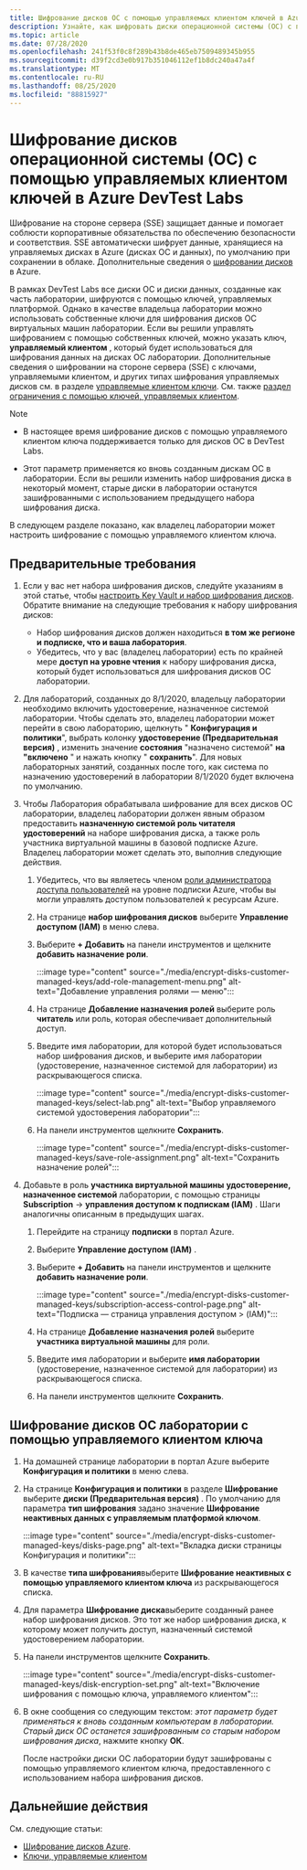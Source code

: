 ```yaml
---
title: Шифрование дисков ОС с помощью управляемых клиентом ключей в Azure DevTest Labs
description: Узнайте, как шифровать диски операционной системы (ОС) с помощью управляемых клиентом ключей в Azure DevTest Labs.
ms.topic: article
ms.date: 07/28/2020
ms.openlocfilehash: 241f53f0c8f289b43b8de465eb7509489345b955
ms.sourcegitcommit: d39f2cd3e0b917b351046112ef1b8dc240a47a4f
ms.translationtype: MT
ms.contentlocale: ru-RU
ms.lasthandoff: 08/25/2020
ms.locfileid: "88815927"
---
```

# <a name="encrypt-operating-system-os-disks-using-customer-managed-keys-in-azure-devtest-labs"></a>Шифрование дисков операционной системы (ОС) с помощью управляемых клиентом ключей в Azure DevTest Labs
Шифрование на стороне сервера (SSE) защищает данные и помогает соблюсти корпоративные обязательства по обеспечению безопасности и соответствия. SSE автоматически шифрует данные, хранящиеся на управляемых дисках в Azure (дисках ОС и данных), по умолчанию при сохранении в облаке. Дополнительные сведения о [шифровании дисков](../virtual-machines/windows/disk-encryption.md) в Azure. 

В рамках DevTest Labs все диски ОС и диски данных, созданные как часть лаборатории, шифруются с помощью ключей, управляемых платформой. Однако в качестве владельца лаборатории можно использовать собственные ключи для шифрования дисков ОС виртуальных машин лаборатории. Если вы решили управлять шифрованием с помощью собственных ключей, можно указать ключ, **управляемый клиентом** , который будет использоваться для шифрования данных на дисках ОС лаборатории. Дополнительные сведения о шифровании на стороне сервера (SSE) с ключами, управляемыми клиентом, и других типах шифрования управляемых дисков см. в разделе [управляемые клиентом ключи](../virtual-machines/windows/disk-encryption.md#customer-managed-keys). См. также [раздел ограничения с помощью ключей, управляемых клиентом](../virtual-machines/disks-enable-customer-managed-keys-portal.md#restrictions).


> [!NOTE]
> - В настоящее время шифрование дисков с помощью управляемого клиентом ключа поддерживается только для дисков ОС в DevTest Labs. 
> 
> - Этот параметр применяется ко вновь созданным дискам ОС в лаборатории. Если вы решили изменить набор шифрования диска в некоторый момент, старые диски в лаборатории останутся зашифрованными с использованием предыдущего набора шифрования диска. 

В следующем разделе показано, как владелец лаборатории может настроить шифрование с помощью управляемого клиентом ключа.

## <a name="pre-requisites"></a>Предварительные требования

1. Если у вас нет набора шифрования дисков, следуйте указаниям в этой статье, чтобы [настроить Key Vault и набор шифрования дисков](../virtual-machines/disks-enable-customer-managed-keys-portal.md). Обратите внимание на следующие требования к набору шифрования дисков: 

    - Набор шифрования дисков должен находиться **в том же регионе и подписке, что и ваша лаборатория**. 
    - Убедитесь, что у вас (владелец лаборатории) есть по крайней мере **доступ на уровне чтения** к набору шифрования диска, который будет использоваться для шифрования дисков ОС лаборатории. 
2. Для лабораторий, созданных до 8/1/2020, владельцу лаборатории необходимо включить удостоверение, назначенное системой лаборатории. Чтобы сделать это, владелец лаборатории может перейти в свою лабораторию, щелкнуть " **Конфигурация и политики**", выбрать колонку **удостоверение (Предварительная версия)** , изменить значение **состояния** "назначено системой" **на "включено** " и нажать кнопку " **сохранить**". Для новых лабораторных занятий, созданных после того, как система по назначению удостоверений в лаборатории 8/1/2020 будет включена по умолчанию. 
3. Чтобы Лаборатория обрабатывала шифрование для всех дисков ОС лаборатории, владелец лаборатории должен явным образом предоставить **назначенную системой роль читателя удостоверений** на наборе шифрования диска, а также роль участника виртуальной машины в базовой подписке Azure. Владелец лаборатории может сделать это, выполнив следующие действия.

   
    1. Убедитесь, что вы являетесь членом [роли администратора доступа пользователей](../role-based-access-control/built-in-roles.md#user-access-administrator) на уровне подписки Azure, чтобы вы могли управлять доступом пользователей к ресурсам Azure. 
    1. На странице **набор шифрования дисков** выберите **Управление доступом (IAM)** в меню слева. 
    1. Выберите **+ Добавить** на панели инструментов и щелкните **добавить назначение роли**.  

        :::image type="content" source="./media/encrypt-disks-customer-managed-keys/add-role-management-menu.png" alt-text="Добавление управления ролями — меню":::
    1. На странице **Добавление назначения ролей** выберите роль **читатель** или роль, которая обеспечивает дополнительный доступ. 
    1. Введите имя лаборатории, для которой будет использоваться набор шифрования дисков, и выберите имя лаборатории (удостоверение, назначенное системой для лаборатории) из раскрывающегося списка. 
    
        :::image type="content" source="./media/encrypt-disks-customer-managed-keys/select-lab.png" alt-text="Выбор управляемого системой удостоверения лаборатории":::        
    1. На панели инструментов щелкните **Сохранить**. 

        :::image type="content" source="./media/encrypt-disks-customer-managed-keys/save-role-assignment.png" alt-text="Сохранить назначение ролей":::
3. Добавьте в роль **участника виртуальной машины** **удостоверение, назначенное системой** лаборатории, с помощью страницы **Subscription**  ->  **управления доступом к подпискам (IAM)** . Шаги аналогичны описанным в предыдущих шагах. 

    
    1. Перейдите на страницу **подписки** в портал Azure. 
    1. Выберите **Управление доступом (IAM)** . 
    1. Выберите **+ Добавить** на панели инструментов и щелкните **добавить назначение роли**. 
    
        :::image type="content" source="./media/encrypt-disks-customer-managed-keys/subscription-access-control-page.png" alt-text="Подписка — страница управления доступом > (IAM)":::
    1. На странице **Добавление назначения ролей** выберите **участника виртуальной машины** для роли.
    1. Введите имя лаборатории и выберите **имя лаборатории** (удостоверение, назначенное системой для лаборатории) из раскрывающегося списка. 
    1. На панели инструментов щелкните **Сохранить**. 

## <a name="encrypt-lab-os-disks-with-a-customer-managed-key"></a>Шифрование дисков ОС лаборатории с помощью управляемого клиентом ключа 

1. На домашней странице лаборатории в портал Azure выберите **Конфигурация и политики** в меню слева. 
1. На странице **Конфигурация и политики** в разделе **Шифрование** выберите **диски (Предварительная версия)** . По умолчанию для параметра **тип шифрования** задано значение **Шифрование неактивных данных с управляемым платформой ключом**.

    :::image type="content" source="./media/encrypt-disks-customer-managed-keys/disks-page.png" alt-text="Вкладка диски страницы Конфигурация и политики":::
1. В качестве **типа шифрования**выберите **Шифрование неактивных с помощью управляемого клиентом ключа** из раскрывающегося списка. 
1. Для параметра **Шифрование диска**выберите созданный ранее набор шифрования дисков. Это тот же набор шифрования диска, к которому может получить доступ, назначенный системой удостоверением лаборатории.
1. На панели инструментов щелкните **Сохранить**. 

    :::image type="content" source="./media/encrypt-disks-customer-managed-keys/disk-encryption-set.png" alt-text="Включение шифрования с помощью ключа, управляемого клиентом":::
1. В окне сообщения со следующим текстом: *этот параметр будет применяться к вновь созданным компьютерам в лаборатории. Старый диск ОС останется зашифрованным со старым набором шифрования диска*, нажмите кнопку **ОК**. 

    После настройки диски ОС лаборатории будут зашифрованы с помощью управляемого клиентом ключа, предоставленного с использованием набора шифрования дисков. 

## <a name="next-steps"></a>Дальнейшие действия
См. следующие статьи: 

- [Шифрование дисков Azure](../virtual-machines/windows/disk-encryption.md). 
- [Ключи, управляемые клиентом](../virtual-machines/windows/disk-encryption.md#customer-managed-keys) 

